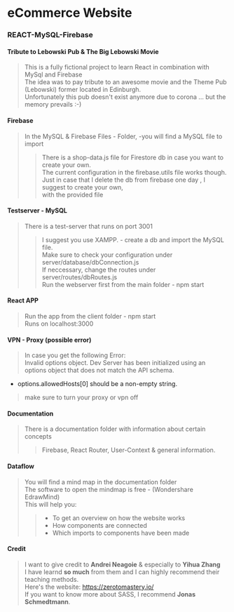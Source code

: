 # eCommerce Website
### REACT-MySQL-Firebase

#### Tribute to Lebowski Pub & The Big Lebowski Movie
> This is a fully fictional project to learn React in combination with MySql and Firebase </br>
> The idea was to pay tribute to an awesome movie and the Theme Pub (Lebowski) former located in Edinburgh.</br>
> Unfortunately this pub doesn't exist anymore due to corona ... but the memory prevails :-) </br>


#### Firebase
> In the MySQL & Firebase Files - Folder, -you will find a MySQL file to import </br>
>> There is a shop-data.js file for Firestore db in case you want to create your own.</br>
>> The current configuration in the firebase.utils file works though.</br>
>> Just in case that I delete the db from firebase one day , I suggest to create your own, </br>
>> with the provided file </br>


#### Testserver - MySQL
> There is a test-server that runs on port 3001 </br>
>> I suggest you use XAMPP. - create a db and import the MySQL file. </br>
>> Make sure to check your configuration under server/database/dbConnection.js  </br>
>> If neccessary, change the routes under server/routes/dbRoutes.js</br>
>> Run the webserver first from the main folder - npm start</br>


#### React APP
> Run the app from the client folder - npm start</br>
> Runs on localhost:3000</br>


#### VPN - Proxy (possible error)
> In case you get the following Error:  
> Invalid options object. Dev Server has been initialized using an options object that does not match the API schema.    
 - options.allowedHosts[0] should be a non-empty string.  
> make sure to turn your proxy or vpn off 




#### Documentation
> There is a documentation folder with information about certain concepts</br>
>> Firebase, React Router, User-Context & general information.</br>


#### Dataflow
> You will find a mind map in the documentation folder</br>
> The software to open the mindmap is free - (Wondershare EdrawMind) </br>
> This will help you:</br>
>> - To get an overview on how the website works</br>
>> - How components are connected</br>
>> - Which imports to components have been made </br>



#### Credit
> I want to give credit to **Andrei Neagoie** & especially to **Yihua Zhang** </br>
> I have learnd **so much** from them and I can highly recommend their teaching methods. </br>
> Here's the website: https://zerotomastery.io/ </br>
> If you want to know more about SASS, I recommend **Jonas Schmedtmann**.</br>



